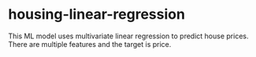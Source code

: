 # housing-linear-regression
 This ML model uses multivariate linear regression to predict house prices. There are multiple features and the target is price.
